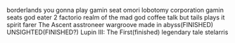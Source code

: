 borderlands
you gonna play gamin seat omori
lobotomy corporation gamin seats
god eater 2
factorio
realm of the mad god
coffee talk but tails plays it
spirit farer
The Ascent
asstroneer
wargroove
made in abyss(FINISHED)
UNSIGHTED(FINISHED?)
Lupin III: The First(finished)
legendary tale
stelarris
